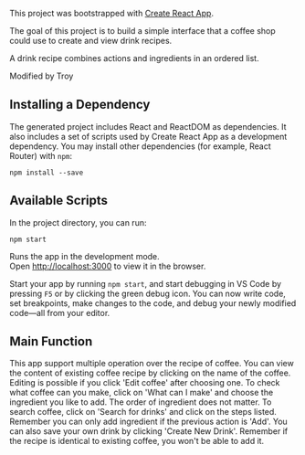 This project was bootstrapped with [Create React App](https://github.com/facebookincubator/create-react-app).


The goal of this project is to build a simple interface that a coffee shop could use to create
and view drink recipes.

A drink recipe combines actions and ingredients in an ordered list.

Modified by Troy

## Installing a Dependency

The generated project includes React and ReactDOM as dependencies. It also includes a set of scripts used by Create React App as a development dependency. You may install other dependencies (for example, React Router) with `npm`:

```
npm install --save
```


## Available Scripts

In the project directory, you can run:

```
npm start
```
Runs the app in the development mode.<br>
Open [http://localhost:3000](http://localhost:3000) to view it in the browser.


Start your app by running `npm start`, and start debugging in VS Code by pressing `F5` or by clicking the green debug icon. You can now write code, set breakpoints, make changes to the code, and debug your newly modified code—all from your editor.

## Main Function

This app support multiple operation over the recipe of coffee.
You can view the content of existing coffee recipe by clicking on the name of the coffee. Editing is possible if you click 'Edit coffee' after choosing one.
To check what coffee can you make, click on 'What can I make' and choose the ingredient you like to
add. The order of ingredient does not matter.
To search coffee, click on 'Search for drinks' and click on the steps listed. Remember you can only
add ingredient if the previous action is 'Add'.
You can also save your own drink by clicking 'Create New Drink'. Remember if the recipe is identical
 to existing coffee, you won't be able to add it.
